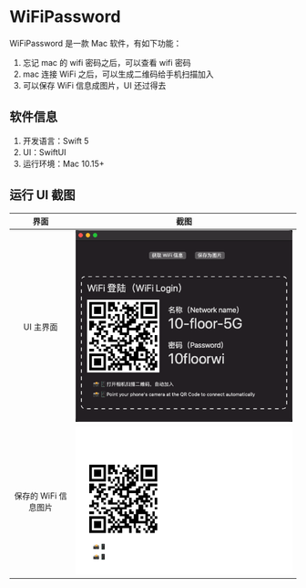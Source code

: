 # WiFiPassword

WiFiPassword 是一款 Mac 软件，有如下功能：

1. 忘记 mac 的 wifi 密码之后，可以查看 wifi 密码
2. mac 连接 WiFi 之后，可以生成二维码给手机扫描加入
3. 可以保存 WiFi 信息成图片，UI 还过得去

## 软件信息

1. 开发语言：Swift 5
1. UI：SwiftUI
1. 运行环境：Mac 10.15+

## 运行 UI 截图

| 界面 | 截图 |
| :---: | :---: |
| UI 主界面 | ![](Images/main.jpg) | 
| 保存的 WiFi 信息图片 | ![](Images/wifi_info.jpg) |
